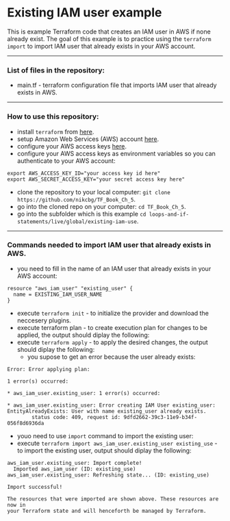 # Existing IAM user example

This is example Terraform code that creates an IAM user in AWS if none already exist. The goal of this example is to practice using the `terraform import` to import IAM user that already exists in your AWS account.  

-----------------------------------------------------------------------------------------------------------------------
### List of files in the repository:
- main.tf - terraform configuration file that imports IAM user that already exists in AWS.
----------------------------------------------------------------------------------------------------------------------
### How to use this repository:
- install `terraform` from [here](https://www.terraform.io/downloads.html).
- setup Amazon Web Services (AWS) account [here](https://aws.amazon.com/).
- configure your AWS access keys [here](https://docs.aws.amazon.com/general/latest/gr/aws-sec-cred-types.html#access-keys-and-secret-access-keys).
- configure your AWS access keys as environment variables so you can authenticate to your AWS account:

```
export AWS_ACCESS_KEY_ID="your access key id here"
export AWS_SECRET_ACCESS_KEY="your secret access key here"
```
   
- clone the repository to your local computer: `git clone https://github.com/nikcbg/TF_Book_Ch_5`.
- go into the cloned repo on your computer: `cd TF_Book_Ch_5`.
- go into the subfolder which is this example `cd loops-and-if-statements/live/global/existing-iam-use`.

------------------------------------------------------------------------------------------------------------------
### Commands needed to import IAM user that already exists in AWS.

- you need to fill in the name of an IAM user that already exists in your AWS account:

```
resource "aws_iam_user" "existing_user" {
  name = EXISTING_IAM_USER_NAME
}

```

- execute `terraform init` - to initialize the provider and download the neccesery plugins.
- execute terraform plan - to create execution plan for changes to be applied, the output should diplay the following:
- execute `terraform apply` - to apply the desired changes, the output should diplay the following:
  - you supose to get an error because the user already exists:

```
Error: Error applying plan:

1 error(s) occurred:

* aws_iam_user.existing_user: 1 error(s) occurred:

* aws_iam_user.existing_user: Error creating IAM User existing_user: EntityAlreadyExists: User with name existing_user already exists.
        status code: 409, request id: 9dfd2662-39c3-11e9-b34f-056f8d6936da
```
- youo need to use `import` command to import the existing user:
- execute `terraform import aws_iam_user.existing_user existing_use` - to import the existing user, output should diplay the following:

```
aws_iam_user.existing_user: Import complete!
  Imported aws_iam_user (ID: existing_use)
aws_iam_user.existing_user: Refreshing state... (ID: existing_use)

Import successful!

The resources that were imported are shown above. These resources are now in
your Terraform state and will henceforth be managed by Terraform.

```
